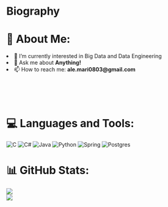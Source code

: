 # Biography
# 💫 About Me:

  <li>🌱 I’m currently interested in Big Data and Data Engineering</li>
  <li>💬 Ask me about <b>Anything!</b></li>
  <li>📫 How to reach me: <b>ale.mari0803@gmail.com</b></li>
</ul>
<br><br><br><br>

# 💻 Languages and Tools:
![C](https://img.shields.io/badge/c-%2300599C.svg?style=for-the-badge&logo=c&logoColor=white) ![C#](https://img.shields.io/badge/c%23-%23239120.svg?style=for-the-badge&logo=c-sharp&logoColor=white) ![Java](https://img.shields.io/badge/java-%23ED8B00.svg?style=for-the-badge&logo=java&logoColor=white) ![Python](https://img.shields.io/badge/python-3670A0?style=for-the-badge&logo=python&logoColor=ffdd54) ![Spring](https://img.shields.io/badge/spring-%236DB33F.svg?style=for-the-badge&logo=spring&logoColor=white) ![Postgres](https://img.shields.io/badge/postgres-%23316192.svg?style=for-the-badge&logo=postgresql&logoColor=white) 
# 📊 GitHub Stats:
![](https://github-readme-stats.vercel.app/api?username=alemari7&theme=swift&hide_border=false&include_all_commits=false&count_private=false)<br/>
![](https://github-readme-stats.vercel.app/api/top-langs/?username=alemari7&theme=swift&hide_border=false&include_all_commits=false&count_private=false&layout=compact)
